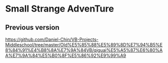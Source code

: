 # Small Strange AdvenTure

## Previous version
https://github.com/Daniel-Chin/VB-Projects-Middleschool/tree/master/Old%E5%85%88%E5%89%8D%E7%94%B5%E8%84%91%E4%B8%8A%E7%9A%84VB/qiguai%E5%A5%87%E6%80%AA%E7%9A%84%E5%B0%8F%E5%86%92%E9%99%A9
